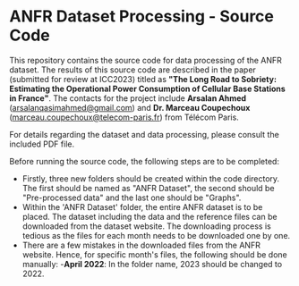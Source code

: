 # ANFR Dataset Processing - Source Code
This repository contains the source code for data processing of the ANFR dataset. The results of this source code are described in the paper (submitted for review at ICC2023) titled as **"The Long Road to Sobriety: Estimating the Operational Power Consumption of Cellular Base Stations in France"**. The contacts for the project include **Arsalan Ahmed** (<arsalanqasimahmed@gmail.com>) and **Dr. Marceau Coupechoux** (<marceau.coupechoux@telecom-paris.fr>) from Télécom Paris.


For details regarding the dataset and data processing, please consult the included PDF file.


Before running the source code, the following steps are to be completed:

- Firstly, three new folders should be created within the code directory. The first should be named as "ANFR Dataset", the second should be "Pre-processed data" and the last one should be "Graphs".
- Within the 'ANFR Dataset' folder, the entire ANFR dataset is to be placed. The dataset including the data and the reference files can be downloaded from the dataset website. The downloading process is tedious as the files for each month needs to be downloaded one by one.
- There are a few mistakes in the downloaded files from the ANFR website. Hence, for specific month's files, the following should be done manually:
  -**April 2022**: In the folder name, 2023 should be changed to 2022.
